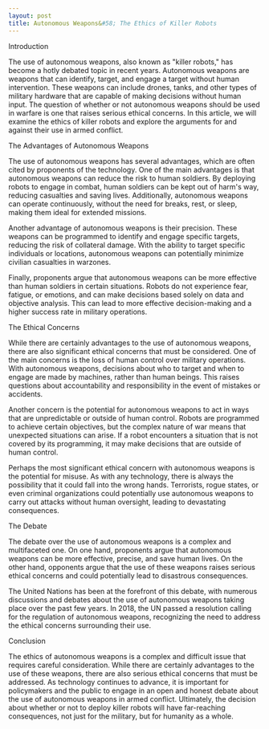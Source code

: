 ```yaml
---
layout: post
title: Autonomous Weapons&#58; The Ethics of Killer Robots
---
```


Introduction

The use of autonomous weapons, also known as "killer robots," has become a hotly debated topic in recent years. Autonomous weapons are weapons that can identify, target, and engage a target without human intervention. These weapons can include drones, tanks, and other types of military hardware that are capable of making decisions without human input. The question of whether or not autonomous weapons should be used in warfare is one that raises serious ethical concerns. In this article, we will examine the ethics of killer robots and explore the arguments for and against their use in armed conflict.

The Advantages of Autonomous Weapons

The use of autonomous weapons has several advantages, which are often cited by proponents of the technology. One of the main advantages is that autonomous weapons can reduce the risk to human soldiers. By deploying robots to engage in combat, human soldiers can be kept out of harm's way, reducing casualties and saving lives. Additionally, autonomous weapons can operate continuously, without the need for breaks, rest, or sleep, making them ideal for extended missions.

Another advantage of autonomous weapons is their precision. These weapons can be programmed to identify and engage specific targets, reducing the risk of collateral damage. With the ability to target specific individuals or locations, autonomous weapons can potentially minimize civilian casualties in warzones.

Finally, proponents argue that autonomous weapons can be more effective than human soldiers in certain situations. Robots do not experience fear, fatigue, or emotions, and can make decisions based solely on data and objective analysis. This can lead to more effective decision-making and a higher success rate in military operations.

The Ethical Concerns

While there are certainly advantages to the use of autonomous weapons, there are also significant ethical concerns that must be considered. One of the main concerns is the loss of human control over military operations. With autonomous weapons, decisions about who to target and when to engage are made by machines, rather than human beings. This raises questions about accountability and responsibility in the event of mistakes or accidents.

Another concern is the potential for autonomous weapons to act in ways that are unpredictable or outside of human control. Robots are programmed to achieve certain objectives, but the complex nature of war means that unexpected situations can arise. If a robot encounters a situation that is not covered by its programming, it may make decisions that are outside of human control.

Perhaps the most significant ethical concern with autonomous weapons is the potential for misuse. As with any technology, there is always the possibility that it could fall into the wrong hands. Terrorists, rogue states, or even criminal organizations could potentially use autonomous weapons to carry out attacks without human oversight, leading to devastating consequences.

The Debate

The debate over the use of autonomous weapons is a complex and multifaceted one. On one hand, proponents argue that autonomous weapons can be more effective, precise, and save human lives. On the other hand, opponents argue that the use of these weapons raises serious ethical concerns and could potentially lead to disastrous consequences.

The United Nations has been at the forefront of this debate, with numerous discussions and debates about the use of autonomous weapons taking place over the past few years. In 2018, the UN passed a resolution calling for the regulation of autonomous weapons, recognizing the need to address the ethical concerns surrounding their use.

Conclusion

The ethics of autonomous weapons is a complex and difficult issue that requires careful consideration. While there are certainly advantages to the use of these weapons, there are also serious ethical concerns that must be addressed. As technology continues to advance, it is important for policymakers and the public to engage in an open and honest debate about the use of autonomous weapons in armed conflict. Ultimately, the decision about whether or not to deploy killer robots will have far-reaching consequences, not just for the military, but for humanity as a whole.
